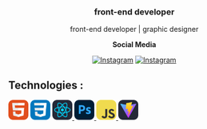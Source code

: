 <h3 align="center">front-end developer</h3>

<p align="center">front-end developer | graphic designer</p>
<div align="center">
   <strong> <p align="center">Social Media</p></strong>
<a href="https://www.instagram.com/pdrodc"><img src="https://img.shields.io/badge/Instagram-E4405F?style=for-the-badge&logo=instagram&logoColor=white" alt="Instagram" target="_blank"></a>
<a href="pedrodeolinda05@gmail.com"><img src="https://img.shields.io/badge/gmail-0041C2?style=for-the-badge&logo=gmail&logoColor=white" alt="Instagram" target="_blank"></a>
</div>

<h2>Technologies :</h2>
<div>
   <img src="https://raw.githubusercontent.com/tandpfun/skill-icons/main/icons/HTML.svg" alt="HTML" width="40px">
   <img src="https://raw.githubusercontent.com/tandpfun/skill-icons/main/icons/CSS.svg" alt="CSS" width="40px">
   <a href="https://react.dev/"><img src="https://raw.githubusercontent.com/tandpfun/skill-icons/main/icons/React-Dark.svg" alt="React" width="40px">
   <img src="https://raw.githubusercontent.com/tandpfun/skill-icons/65dea6c4eaca7da319e552c09f4cf5a9a8dab2c8/icons/Photoshop.svg" alt="Photoshop" width="40px">
   <img src="https://raw.githubusercontent.com/tandpfun/skill-icons/main/icons/JavaScript.svg" alt="JavaScript" width="40px">
   <img src="https://raw.githubusercontent.com/tandpfun/skill-icons/main/icons/Vite-Dark.svg" alt="Vite" width="40px">
</div>




